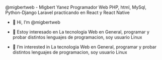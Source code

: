 @migbertweb - Migbert Yanez
Programador Web
PHP, html, MySql, Python-Django
Laravel
practicando en React y React Native
- 👋 Hi, I’m @migbertweb

- 👀 Estoy interesado en La tecnologia Web en General, programar y probar distintos lenguajes
de programacion, soy usuario Linux
- 👀 I’m interested in La tecnologia Web en General, programar y probar distintos lenguajes
de programacion, soy usuario Linux


<!---
migbertweb/migbertweb is a ✨ special ✨ repository because its `README.md` (this file) appears on your GitHub profile.
You can click the Preview link to take a look at your changes.
--->
